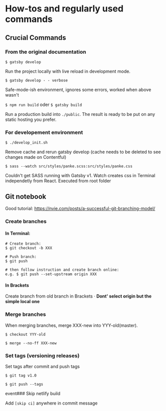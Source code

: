 # How-tos and regularly used commands 

## Crucial Commands

### From the original documentation

`$ gatsby develop`

Run the project locally with live reload in development mode.

`$ gatsby develop - - verbose`



Safe-mode-ish environment, ignores some errors, worked when above wasn't 

`$ npm run build` oder `$ gatsby build`

Run a production build into `./public`. The result is ready to be put on any static hosting you prefer.

### For developement environment

`$ ./develop_init.sh`

Remove cache and rerun gatsby develop (cache needs to be deleted to see changes made on Contentful)

`$ sass --watch src/styles/panke.scss:src/styles/panke.css`

Couldn't get SASS running with Gatsby v1. Watch creates css in Terminal independetly from React. Executed from root folder

## Git notebook

Good tutorial: https://nvie.com/posts/a-successful-git-branching-model/

### Create branches

#### In Terminal:

```
# Create branch:
$ git checkout -b XXX

# Push branch:
$ git push

# then follow instruction and create branch online:
e.g. $ git push --set-upstream origin XXX
```

#### In Brackets 

Create branch from old branch in Brackets · **Dont' select origin but the simple local one**

### Merge branches

When merging branches, merge XXX-new into YYY-old(master).

```
$ checkout YYY-old

$ merge --no-ff XXX-new

```

### Set tags (versioning releases)

Set tags after commit and push tags

```
$ git tag v1.0

$ git push --tags
```

event### Skip netlify build

Add `[skip ci]` anywhere in commit message
